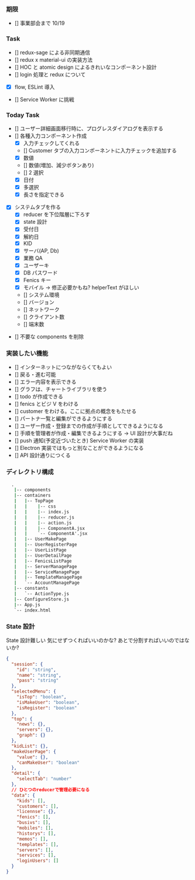 ### 期限

- [] 事業部会まで 10/19

### Task

- [] redux-sage による非同期通信
- [] redux x material-ui の実装方法
- [] HOC と atomic design によるきれいなコンポーネント設計
- [] login 処理と redux について
- [x] flow, ESLint 導入
- [] Service Worker に挑戦

### Today Task

- [] ユーザー詳細画面移行時に、プログレスダイアログを表示する
- [] 各種入力コンポーネント作成
  - [x] 入力チェックしてくれる
  - [] Customer タブの入力コンポーネントに入力チェックを追加する
  - [x] 数値
  - [] 数値(増加、減少ボタンあり)
  - [] 2 選択
  - [x] 日付
  - [x] 多選択
  - [x] 長さを指定できる
- [x] システムタブを作る
  - [x] reducer を下位階層に下ろす
  - [x] state 設計
  - [x] 受付日
  - [x] 解約日
  - [x] KID
  - [x] サーバ(AP, Db)
  - [x] 業務 QA
  - [x] ユーザーキ
  - [x] DB パスワード
  - [x] Fenics キー
  - [x] モバイル -> 修正必要かもね? helperText がほしい
  - [] システム環境
  - [] バージョン
  - [] ネットワーク
  - [] クライアント数
  - [] 端末数
- [] 不要な components を削除

### 実装したい機能

- [] インターネットにつながならくてもよい
- [] 戻る・進む可能
- [] エラー内容を表示できる
- [] グラフは、チャートライブラリを使う
- [] todo が作成できる
- [] fenics とビジ V をわける
- [] customer をわける。ここに拠点の概念をもたせる
- [] パートナ一覧と編集ができるようにする
- [] ユーザー作成・登録までの作成が手順としてできるようになる
- [] 手順を管理者が作成・編集できるようにする -> UI 設計が大事だね
- [] push 通知(予定近づいたとき) Service Worker の実装
- [] Electron 実装ではもっと別なことができるようになる
- [] API 設計通りにつくる

### ディレクトリ構成

```cmd
  .
   |-- components
   |-- containers
   |   |-- TopPage
   |   |    |-- css
   |   |    |-- index.js
   |   |    |-- reducer.js
   |   |    |-- action.js
   |   |    |-- ComponentA.jsx
   |   |    `-- ComponentA'.jsx
   |   |-- UserMakePage
   |   |-- UserRegisterPage
   |   |-- UserListPage
   |   |-- UserDetailPage
   |   |-- FenicsListPage
   |   |-- ServerManagePage
   |   |-- ServiceManagePage
   |   |-- TemplateManagePage
   |   `-- AccountManagePage
   |-- constants
   |   `-- ActionType.js
   |-- ConfigureStore.js
   |-- App.js
   `-- index.html
```

### State 設計

State 設計難しい
気にせずつくればいいのかな?
あとで分割すればいいのではないか?

```json
{
  "session": {
    "id": "string",
    "name": "string",
    "pass": "string"
  },
  "selectedMenu": {
    "isTop": "boolean",
    "isMakeUser": "boolean",
    "isRegister": "boolean"
  },
  "top": {
    "news": {},
    "servers": {},
    "graph": {}
  },
  "kidList": {},
  "makeUserPage": {
    "value": {},
    "canMakeUser": "boolean"
  },
  "detail": {
    "selectTab": "number"
  },
  // ひとつのreducerで管理必要になる
  "data": {
    "kids": [],
    "customers": [],
    "licennse": {},
    "fenics": [],
    "busivs": [],
    "mobiles": [],
    "historys": [],
    "memos": [],
    "templates": [],
    "servers": [],
    "services": [],
    "loginUsers": []
  }
}
```
